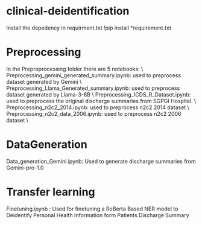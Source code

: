 # clinical-deidentification
Install the depedency in requirment.txt !pip install *requirement.txt
# Preprocessing
In the Preproprocessing folder there are 5 notebooks: \\
Preprocessing_gemini_generated_summary.ipynb: used to preprocess dataset generated by Gemini \\
Preprocessing_Llama_Generated_summary.ipynb:  used to preprocess dataset generated by Llama-3-8B \\
Preprocessing_ICDS_R_Dataset.ipynb: used to preprocess the original discharge summaries from SGPGI Hospital. \\
Preprocessing_n2c2_2014.ipynb: used to preprocess n2c2 2014 dataset \\
Preprocessing_n2c2_data_2006.ipynb: used to preprocess n2c2 2006 dataset \\
# DataGeneration
Data_generation_Gemini.ipynb: Used to generate discharge summaries from Gemini-pro-1.0
# Transfer learning
Finetuning.ipynb : Used for finetuning a RoBerta Based NER model to Deidentify Personal Health Information form Patients Discharge Summary
